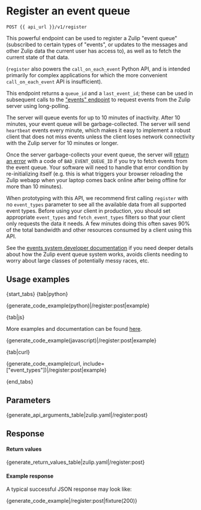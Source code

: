 # Register an event queue

`POST {{ api_url }}/v1/register`

This powerful endpoint can be used to register a Zulip "event queue"
(subscribed to certain types of "events", or updates to the messages
and other Zulip data the current user has access to), as well as to
fetch the current state of that data.

(`register` also powers the `call_on_each_event` Python API, and is
intended primarily for complex applications for which the more convenient
`call_on_each_event` API is insufficient).

This endpoint returns a `queue_id` and a `last_event_id`; these can be
used in subsequent calls to the
["events" endpoint](/api/get-events) to request events from
the Zulip server using long-polling.

The server will queue events for up to 10 minutes of inactivity.
After 10 minutes, your event queue will be garbage-collected.  The
server will send `heartbeat` events every minute, which makes it easy
to implement a robust client that does not miss events unless the
client loses network connectivity with the Zulip server for 10 minutes
or longer.

Once the server garbage-collects your event queue, the server will
[return an error](/api/get-events#bad_event_queue_id-errors)
with a code of `BAD_EVENT_QUEUE_ID` if you try to fetch events from
the event queue.  Your software will need to handle that error
condition by re-initializing itself (e.g. this is what triggers your
browser reloading the Zulip webapp when your laptop comes back online
after being offline for more than 10 minutes).

When prototyping with this API, we recommend first calling `register`
with no `event_types` parameter to see all the available data from all
supported event types.  Before using your client in production, you
should set appropriate `event_types` and `fetch_event_types` filters
so that your client only requests the data it needs.  A few minutes
doing this often saves 90% of the total bandwidth and other resources
consumed by a client using this API.

See the
[events system developer documentation](https://zulip.readthedocs.io/en/latest/subsystems/events-system.html)
if you need deeper details about how the Zulip event queue system
works, avoids clients needing to worry about large classes of
potentially messy races, etc.

## Usage examples

{start_tabs}
{tab|python}

{generate_code_example(python)|/register:post|example}

{tab|js}

More examples and documentation can be found [here](https://github.com/zulip/zulip-js).

{generate_code_example(javascript)|/register:post|example}

{tab|curl}

{generate_code_example(curl, include=["event_types"])|/register:post|example}

{end_tabs}

## Parameters

{generate_api_arguments_table|zulip.yaml|/register:post}

## Response

#### Return values

{generate_return_values_table|zulip.yaml|/register:post}

#### Example response

A typical successful JSON response may look like:

{generate_code_example|/register:post|fixture(200)}
